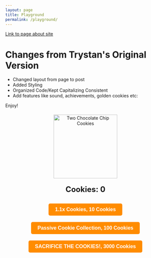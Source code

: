 ```yaml
---
layout: page
title: Playground
permalink: /playground/
---
```


[Link to page about site](https://nighthawkcoders.github.io/portfolio_2025/javascript/project/play)

# Changes from Trystan's Original Version
- Changed layout from page to post
- Added Styling
- Organized Code/Kept Capitalizing Consistent
- Add features like sound, achievements, golden cookies etc:

Enjoy!








<div style="text-align: center; margin-top: 20px;">
    <img src="https://upload.wikimedia.org/wikipedia/commons/f/f1/2ChocolateChipCookies.jpg" alt="Two Chocolate Chip Cookies" id="cookie" style="width: 200px; cursor: pointer; position: relative;"/>
    <p id="counter" style="font-size: 24px; font-weight: bold; margin: 20px 0;">Cookies: 0</p>
    <button id="multiplier" class="cookie-button">1.1x Cookies, 10 Cookies</button>
    <button id="passive" class="cookie-button">Passive Cookie Collection, 100 Cookies</button>
    <button id="sacrifice" class="cookie-button">SACRIFICE THE COOKIES!, 3000 Cookies</button>
    <p id="achievement" style="margin-top: 20px; font-size: 18px; font-weight: bold;"></p>
</div>

<style>
    .cookie-button {
        padding: 10px 20px;
        margin: 10px;
        font-size: 16px;
        font-weight: bold;
        color: #fff;
        background-color: #ff8c00;
        border: none;
        border-radius: 5px;
        cursor: pointer;
        transition: background-color 0.3s ease;
    }
    .cookie-button:hover {
        background-color: #ffa500;
    }
    #goldenCookie {
        display: none;
        position: absolute;
        top: -20px;
        left: 50%;
        transform: translateX(-50%);
        width: 50px;
        cursor: pointer;
        z-index: 1000;
    }
</style>

<script>
    let count = parseFloat(localStorage.getItem('count')) || 0;
    let bigMult = parseFloat(localStorage.getItem('bigMult')) || 1;
    let mult = parseFloat(localStorage.getItem('mult')) || 1;
    let passiveCount = parseFloat(localStorage.getItem('passiveCount')) || 0;
    let cost = parseFloat(localStorage.getItem('cost')) || 10;
    let cost1 = parseFloat(localStorage.getItem('cost1')) || 100;
    let cost2 = parseFloat(localStorage.getItem('cost2')) || 3000;

    const updateCounter = () => {
        document.getElementById("counter").innerText = `Cookies: ${Math.ceil(count)}`;
        localStorage.setItem('count', count);
    };

    const playClickSound = () => {
        const clickSound = new Audio('https://www.soundjay.com/button/sounds/button-16.mp3');
        clickSound.play();
    };

    const checkAchievements = () => {
        const achievement = document.getElementById("achievement");
        if (count >= 100 && !localStorage.getItem('achievement1')) {
            achievement.innerText = "Achievement Unlocked: 100 Cookies!";
            localStorage.setItem('achievement1', true);
            setTimeout(() => achievement.innerText = "", 3000);
        }
        if (count >= 500 && !localStorage.getItem('achievement2')) {
            achievement.innerText = "Achievement Unlocked: 500 Cookies!";
            localStorage.setItem('achievement1', true);
            setTimeout(() => achievement.innerText = "", 3000);
        }
        if (count >= 1000 && !localStorage.getItem('achievement3')) {
            achievement.innerText = "Achievement Unlocked: 1000 Cookies!";
            localStorage.setItem('achievement2', true);
            setTimeout(() => achievement.innerText = "", 3000);
        }
    };

    document.getElementById("cookie").addEventListener("click", function() {
        count += 1 * mult * bigMult;
        updateCounter();
        playClickSound();
        checkAchievements();
        showClickAnimation();
    });

    const multButton = document.getElementById("multiplier");
    multButton.addEventListener("click", function() {
        if (count >= cost) {
            count = Math.floor(count - cost);
            cost = cost * 1.5;
            mult = mult * 1.1;
            multButton.innerText = `1.1x Cookies, ${Math.ceil(cost)} Cookies`;
            updateCounter();
            localStorage.setItem('cost', cost);
            localStorage.setItem('mult', mult);
        }
    });

    const passiveButton = document.getElementById("passive");
    passiveButton.addEventListener("click", function() {
        if (count >= cost1) {
            count = Math.floor(count - cost1);
            passiveCount += 1;
            cost1 = cost1 * 1.5;
            passiveButton.innerText = `Passive Cookie Collection, ${Math.ceil(cost1)} Cookies`;
            updateCounter();
            localStorage.setItem('cost1', cost1);
            localStorage.setItem('passiveCount', passiveCount);
        }
    });

    const sacrificeButton = document.getElementById("sacrifice");
    sacrificeButton.addEventListener("click", function() {
        if (count >= cost2) {
            count = 0;
            cost = 10;
            cost1 = 100;
            passiveCount = 0;
            mult = 1;
            bigMult = bigMult * 1.8;
            cost2 = cost2 * 2;
            multButton.innerText = `1.1x Cookies, ${Math.ceil(cost)} Cookies`;
            passiveButton.innerText = `Passive Cookie Collection, ${Math.ceil(cost1)} Cookies`;
            sacrificeButton.innerText = `SACRIFICE THE COOKIES!, ${Math.ceil(cost2)} Cookies`;
            updateCounter();
            localStorage.clear();
        }
    });

    const showClickAnimation = () => {
        const cookie = document.getElementById("cookie");
        cookie.style.transform = "scale(0.9)";
        setTimeout(() => cookie.style.transform = "scale(1)", 100);
    };

    const goldenCookie = document.createElement('img');
    goldenCookie.src = 'https://upload.wikimedia.org/wikipedia/commons/8/89/Gold_Star_%28Yellow%29.png';
    goldenCookie.id = 'goldenCookie';
    document.querySelector('div').appendChild(goldenCookie);

    const showGoldenCookie = () => {
        if (Math.random() < 0.4) {  // 40% chance to show golden cookie
            goldenCookie.style.display = 'block';
            setTimeout(() => goldenCookie.style.display = 'none', 5000);
        }
    };

    goldenCookie.addEventListener("click", function() {
        count += 500;
        updateCounter();
        goldenCookie.style.display = 'none';
    });

    setInterval(function() {
        count += passiveCount * bigMult;
        updateCounter();
        showGoldenCookie();
    }, 1000);
</script>


